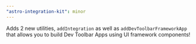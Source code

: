 ```yaml
---
"astro-integration-kit": minor
---
```


Adds 2 new utilities, `addIntegration` as well as `addDevToolbarFrameworkApp` that allows you to build Dev Toolbar Apps using UI framework components!
